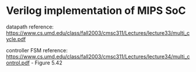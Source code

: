 # Verilog implementation of MIPS SoC

datapath reference: https://www.cs.umd.edu/class/fall2003/cmsc311/Lectures/lecture33/multi_cycle.pdf

controller FSM reference: https://www.cs.umd.edu/class/fall2003/cmsc311/Lectures/lecture34/multi_control.pdf - Figure 5.42

